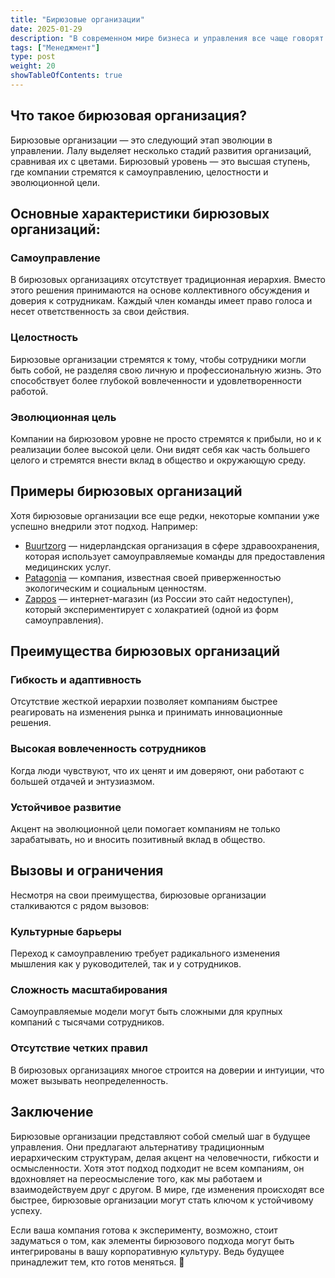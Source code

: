 ```yaml
---
title: "Бирюзовые организации"
date: 2025-01-29
description: "В современном мире бизнеса и управления все чаще говорят о бирюзовых организациях — концепции, которая меняет традиционные представления о структуре компаний, лидерстве и корпоративной культуре. Эта модель, описанная Фредериком Лалу в его книге «Открывая организации будущего» (Reinventing Organizations), предлагает радикально новый взгляд на то, как компании могут функционировать в XXI веке."
tags: ["Менеджмент"]
type: post
weight: 20
showTableOfContents: true
---
```


## Что такое бирюзовая организация?
Бирюзовые организации — это следующий этап эволюции в управлении. Лалу выделяет несколько стадий развития организаций, сравнивая их с цветами. Бирюзовый уровень — это высшая ступень, где компании стремятся к самоуправлению, целостности и эволюционной цели.

## Основные характеристики бирюзовых организаций:
### Самоуправление
В бирюзовых организациях отсутствует традиционная иерархия. Вместо этого решения принимаются на основе коллективного обсуждения и доверия к сотрудникам. Каждый член команды имеет право голоса и несет ответственность за свои действия.
### Целостность
Бирюзовые организации стремятся к тому, чтобы сотрудники могли быть собой, не разделяя свою личную и профессиональную жизнь. Это способствует более глубокой вовлеченности и удовлетворенности работой.
### Эволюционная цель
Компании на бирюзовом уровне не просто стремятся к прибыли, но и к реализации более высокой цели. Они видят себя как часть большего целого и стремятся внести вклад в общество и окружающую среду.

## Примеры бирюзовых организаций
Хотя бирюзовые организации все еще редки, некоторые компании уже успешно внедрили этот подход. Например:

- [Buurtzorg](https://www.buurtzorg.com) — нидерландская организация в сфере здравоохранения, которая использует самоуправляемые команды для предоставления медицинских услуг.
- [Patagonia](https://www.patagonia.com/) — компания, известная своей приверженностью экологическим и социальным ценностям.
- [Zappos](https://www.zappos.com/) — интернет-магазин (из России это сайт недоступен), который экспериментирует с холакратией (одной из форм самоуправления).

## Преимущества бирюзовых организаций
### Гибкость и адаптивность
Отсутствие жесткой иерархии позволяет компаниям быстрее реагировать на изменения рынка и принимать инновационные решения.
### Высокая вовлеченность сотрудников
Когда люди чувствуют, что их ценят и им доверяют, они работают с большей отдачей и энтузиазмом.
### Устойчивое развитие
Акцент на эволюционной цели помогает компаниям не только зарабатывать, но и вносить позитивный вклад в общество.

## Вызовы и ограничения

Несмотря на свои преимущества, бирюзовые организации сталкиваются с рядом вызовов:

### Культурные барьеры
Переход к самоуправлению требует радикального изменения мышления как у руководителей, так и у сотрудников.
### Сложность масштабирования
Самоуправляемые модели могут быть сложными для крупных компаний с тысячами сотрудников.
### Отсутствие четких правил
В бирюзовых организациях многое строится на доверии и интуиции, что может вызывать неопределенность.

## Заключение
Бирюзовые организации представляют собой смелый шаг в будущее управления. Они предлагают альтернативу традиционным иерархическим структурам, делая акцент на человечности, гибкости и осмысленности. Хотя этот подход подходит не всем компаниям, он вдохновляет на переосмысление того, как мы работаем и взаимодействуем друг с другом. В мире, где изменения происходят все быстрее, бирюзовые организации могут стать ключом к устойчивому успеху.

Если ваша компания готова к эксперименту, возможно, стоит задуматься о том, как элементы бирюзового подхода могут быть интегрированы в вашу корпоративную культуру. Ведь будущее принадлежит тем, кто готов меняться. 🌱